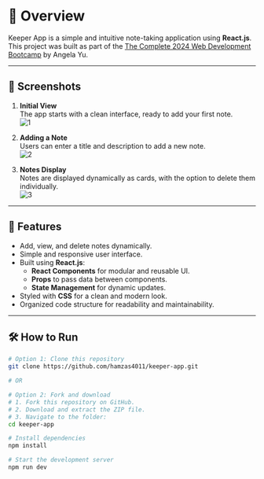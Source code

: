 # 🌟 Overview
Keeper App is a simple and intuitive note-taking application using **React.js**.  
This project was built as part of the [The Complete 2024 Web Development Bootcamp](https://www.udemy.com/course/the-complete-web-development-bootcamp/) by Angela Yu.

---

## 📸 Screenshots
1. **Initial View**  
   The app starts with a clean interface, ready to add your first note.  
   ![1](https://github.com/user-attachments/assets/d9cfdbfe-2dd4-46e6-a209-8bcae49b60a8)

2. **Adding a Note**  
   Users can enter a title and description to add a new note.  
   ![2](https://github.com/user-attachments/assets/8a5801a8-fff0-4c56-bf3c-79ce3195132c)

3. **Notes Display**  
   Notes are displayed dynamically as cards, with the option to delete them individually.  
   ![3](https://github.com/user-attachments/assets/4e9c8e03-50ed-496c-b9d7-51395e29d495)

---

## 🔧 Features
- Add, view, and delete notes dynamically.
- Simple and responsive user interface.
- Built using **React.js**:
  - **React Components** for modular and reusable UI.
  - **Props** to pass data between components.
  - **State Management** for dynamic updates.
- Styled with **CSS** for a clean and modern look.
- Organized code structure for readability and maintainability.

---

## 🛠️ How to Run
```bash
# Option 1: Clone this repository
git clone https://github.com/hamzas4011/keeper-app.git

# OR

# Option 2: Fork and download
# 1. Fork this repository on GitHub.
# 2. Download and extract the ZIP file.
# 3. Navigate to the folder:
cd keeper-app

# Install dependencies
npm install

# Start the development server
npm run dev
